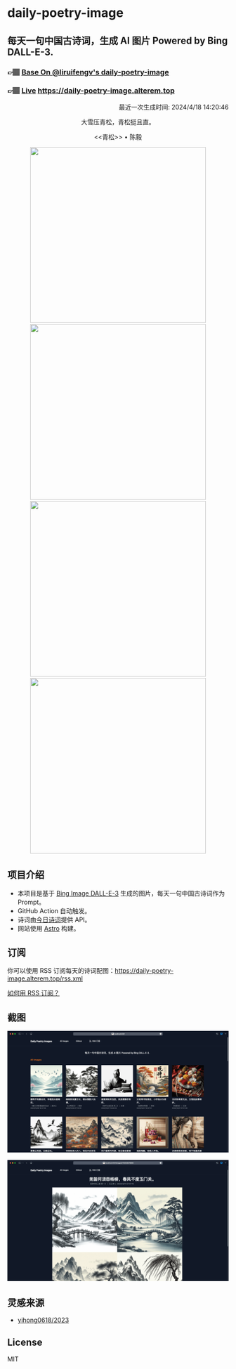 
# daily-poetry-image

## 每天一句中国古诗词，生成 AI 图片 Powered by Bing DALL-E-3.

### 👉🏽 [Base On @liruifengv's daily-poetry-image](https://github.com/liruifengv/daily-poetry-image)

### 👉🏽 [Live](https://daily-poetry-image.alterem.top/) https://daily-poetry-image.alterem.top

<p align="right">
  最近一次生成时间: 2024/4/18 14:20:46
</p>
<p align="center">
大雪压青松，青松挺且直。
</p>
<p align="center">
<<青松>> • 陈毅
</p>
<p align="center">
<img src="https://tse2.mm.bing.net/th/id/OIG1.Fj49DxZCM9kw.n1UQTii" height="400" width="400" />
<img src="https://tse4.mm.bing.net/th/id/OIG1.OaDTzoKbSsk41GSHdePR" height="400" width="400" />
<img src="https://tse2.mm.bing.net/th/id/OIG1.gwnQ9yKIvjAaauEr5CZS" height="400" width="400" />
<img src="https://tse4.mm.bing.net/th/id/OIG1.oL__da3PGX9nVkaTfIlk" height="400" width="400" />
</p>

## 项目介绍

-   本项目是基于 [Bing Image DALL-E-3](https://www.bing.com/images/create) 生成的图片，每天一句中国古诗词作为 Prompt。
-   GitHub Action 自动触发。
-   诗词由[今日诗词](https://www.jinrishici.com/)提供 API。
-   网站使用 [Astro](https://astro.build) 构建。

## 订阅

你可以使用 RSS 订阅每天的诗词配图：https://daily-poetry-image.alterem.top/rss.xml

[如何用 RSS 订阅？](https://zhuanlan.zhihu.com/p/55026716)

## 截图

![图片列表](./screenshots/Snipaste_2023-12-28_21-00-26.png)

![图片详情](./screenshots/Snipaste_2023-12-28_21-00-53.png)

## 灵感来源

-   [yihong0618/2023](https://github.com/yihong0618/2023)

## License

MIT
